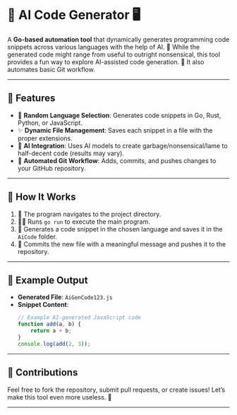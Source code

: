 # 🧠 AI Code Generator 🖥️

A **Go-based automation tool** that dynamically generates programming code snippets across various languages with the help of AI. 🚀 While the generated code might range from useful to outright nonsensical, this tool provides a fun way to explore AI-assisted code generation. 🤔 It also automates basic Git workflow.

---

## 🌟 Features

- 🎲 **Random Language Selection**: Generates code snippets in Go, Rust, Python, or JavaScript.  
- ✨ **Dynamic File Management**: Saves each snippet in a file with the proper extensions.  
- 🤖 **AI Integration**: Uses AI models to create garbage/nonsensical/lame to half-decent code (results may vary).  
- 🔄 **Automated Git Workflow**: Adds, commits, and pushes changes to your GitHub repository.  

---

## 🚀 How It Works

1. 🏰 The program navigates to the project directory.
2. 🧑‍💻 Runs `go run` to execute the main program.
3. 📂 Generates a code snippet in the chosen language and saves it in the `AiCode` folder.
4. 📝 Commits the new file with a meaningful message and pushes it to the repository.  

---


## 🌟 Example Output

- **Generated File**: `AiGenCode123.js`  
- **Snippet Content**:
  ```javascript
  // Example AI-generated JavaScript code
  function add(a, b) {
      return a + b;
  }
  console.log(add(2, 3));
  ```

---

## 🤝 Contributions

Feel free to fork the repository, submit pull requests, or create issues! Let’s make this tool even more useless. 🎉

--- 


